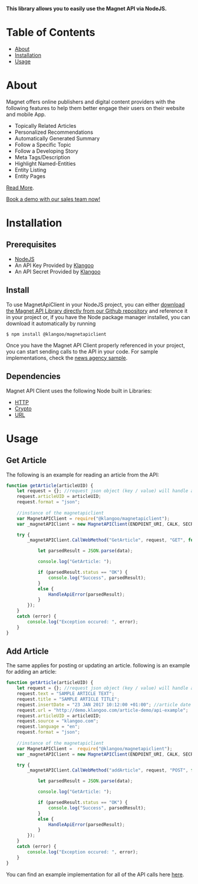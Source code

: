 **This library allows you to easily use the Magnet API via NodeJS.**

# Table of Contents

* [About](#about)
* [Installation](#installation)
* [Usage](#usage)


<a name="about"></a>
# About

Magnet offers online publishers and digital content providers with the following features to help them better engage their users on their website and mobile App.
- Topically Related Articles
- Personalized Recommendations
- Automatically Generated Summary
- Follow a Specific Topic
- Follow a Developing Story
- Meta Tags/Description
- Highlight Named-Entities
- Entity Listing
- Entity Pages

[Read More](http://www.klangoo.com/Engagement.aspx).

[Book a demo with our sales team now!](mailto:sales@klangoo.com)

<a name="installation"></a>
# Installation

## Prerequisites

- [NodeJS](https://nodejs.org/en/download/)
- An API Key Provided by [Klangoo](http://klangoo.com)
- An API Secret Provided by [Klangoo](http://klangoo.com)


## Install

To use MagnetApiClient in your NodeJS project, you can either <a href="https://github.com/Klangoo/MagnetApiClient.Node">download the Magnet API Library directly from our Github repository</a> and reference it in your project or, if you have the Node package manager installed, you can download it automatically by running

```
$ npm install @klangoo/magnetapiclient
```

Once you have the Magnet API Client properly referenced in your project, you can start sending calls to the API in your code.
For sample implementations, check the [news agency sample](https://github.com/Klangoo/MagnetApiClient.Node/blob/master/newsagencysample.js).

## Dependencies

Magnet API Client uses the following Node built in Libraries:
- [HTTP](https://nodejs.org/api/http.html)
- [Crypto](https://nodejs.org/api/crypto.html)
- [URL](https://nodejs.org/api/url.html)


<a name="usage"></a>
# Usage

## Get Article

The following is an example for reading an article from the API:

```javascript
function getArticle(articleUID) {
	let request = {}; //request json object (key / value) will handle all the request parameters.
	request.articleUID = articleUID;
	request.format = "json";
  
	//instance of the magnetapiclient 
	var MagnetAPIClient = require("@klangoo/magnetapiclient");
	var _magnetAPIClient = new MagnetAPIClient(ENDPOINT_URI, CALK, SECRET_KEY);

	try {
		_magnetAPIClient.CallWebMethod("GetArticle", request, "GET", function (data) {

			let parsedResult = JSON.parse(data);

			console.log("GetArticle: ");

			if (parsedResult.status == "OK") {
				console.log("Success", parsedResult);
			}
			else {
				HandleApiError(parsedResult);
			}
		});
	}
	catch (error) {
		console.log("Exception occured: ", error);
	}
}
```

## Add Article
The same applies for posting or updating an article. following is an example for adding an article:

```javascript
function getArticle(articleUID) {
	let request = {}; //request json object (key / value) will handle all the request parameters.
	request.text = "SAMPLE ARTICLE TEXT";
	request.title = "SAMPLE ARTICLE TITLE";
	request.insertDate = "23 JAN 2017 10:12:00 +01:00"; //article date
	request.url = "http://demo.klangoo.com/article-demo/api-example";
	request.articleUID = articleUID;
	request.source = "klangoo.com";
	request.language = "en";
	request.format = "json";
  
	//instance of the magnetapiclient 
	var MagnetAPIClient =  require("@klangoo/magnetapiclient");
	var _magnetAPIClient = new MagnetAPIClient(ENDPOINT_URI, CALK, SECRET_KEY);

	try {
		_magnetAPIClient.CallWebMethod("addArticle", request, "POST", function (data) {

			let parsedResult = JSON.parse(data);

			console.log("GetArticle: ");

			if (parsedResult.status == "OK") {
				console.log("Success", parsedResult);
			}
			else {
				HandleApiError(parsedResult);
			}
		});
	}
	catch (error) {
		console.log("Exception occured: ", error);
	}
}
```

You can find an example implementation for all of the API calls here [here](https://github.com/Klangoo/MagnetApiClient.Node/blob/master/newsagencysample.js).
